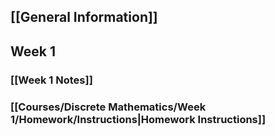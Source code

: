 ## [[General Information]]

## Week 1
### [[Week 1 Notes]]
### [[Courses/Discrete Mathematics/Week 1/Homework/Instructions|Homework Instructions]]

